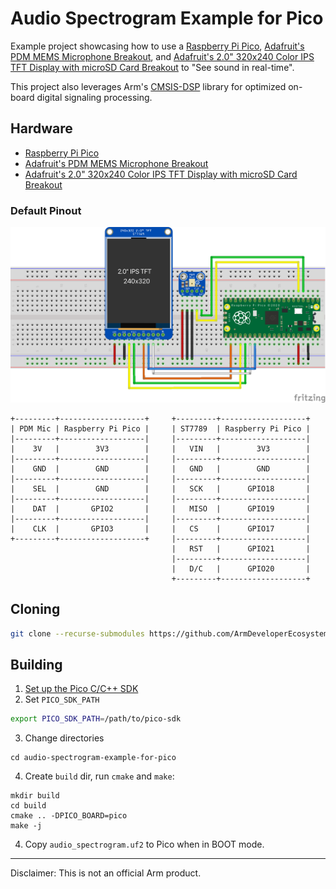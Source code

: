 # Audio Spectrogram Example for Pico

Example project showcasing how to use a [Raspberry Pi Pico](https://www.raspberrypi.org/products/raspberry-pi-pico/), [Adafruit's PDM MEMS Microphone Breakout](https://www.adafruit.com/product/3492), and [Adafruit's 2.0" 320x240 Color IPS TFT Display with microSD Card Breakout](https://www.adafruit.com/product/4311) to "See sound in real-time".

This project also leverages Arm's [CMSIS-DSP](https://arm-software.github.io/CMSIS_5/DSP/html/index.html) library for optimized on-board digital signaling processing.

## Hardware

 * [Raspberry Pi Pico](https://www.raspberrypi.org/products/raspberry-pi-pico/)
 * [Adafruit's PDM MEMS Microphone Breakout](https://www.adafruit.com/product/3492)
 * [Adafruit's 2.0" 320x240 Color IPS TFT Display with microSD Card Breakout](https://www.adafruit.com/product/4311)


### Default Pinout

![Frizting Diagram](fritzing/diagram_bb.png)

```
+---------+-------------------+     +---------+-------------------+
| PDM Mic | Raspberry Pi Pico |     | ST7789  | Raspberry Pi Pico |
|---------+-------------------|     |---------+-------------------|
|    3V   |        3V3        |     |   VIN   |        3V3        |
|---------+-------------------|     |---------+-------------------|
|    GND  |        GND        |     |   GND   |        GND        |
|---------+-------------------|     |---------+-------------------|
|    SEL  |        GND        |     |   SCK   |      GPIO18       |
|---------+-------------------|     |---------+-------------------|
|    DAT  |       GPIO2       |     |   MISO  |      GPIO19       |
|---------+-------------------|     |---------+-------------------|
|    CLK  |       GPIO3       |     |   CS    |      GPIO17       |
+---------+-------------------+     |---------+-------------------|
                                    |   RST   |      GPIO21       |
                                    |---------+-------------------|
                                    |   D/C   |      GPIO20       |
                                    +---------+-------------------+
```

## Cloning

```sh
git clone --recurse-submodules https://github.com/ArmDeveloperEcosystem/audio-spectrogram-example-for-pico.git
```

## Building

1. [Set up the Pico C/C++ SDK](https://datasheets.raspberrypi.org/pico/getting-started-with-pico.pdf)
2. Set `PICO_SDK_PATH`
```sh
export PICO_SDK_PATH=/path/to/pico-sdk
```
3. Change directories
```
cd audio-spectrogram-example-for-pico
```
4. Create `build` dir, run `cmake` and `make`:
```
mkdir build
cd build
cmake .. -DPICO_BOARD=pico
make -j
```
4. Copy `audio_spectrogram.uf2` to Pico when in BOOT mode.

---

Disclaimer: This is not an official Arm product.
